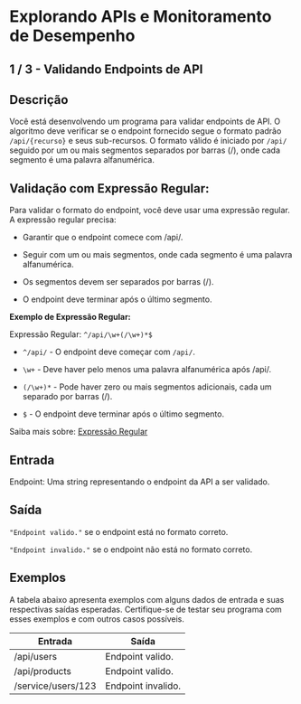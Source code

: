 # Explorando APIs e Monitoramento de Desempenho

## 1 / 3 - Validando Endpoints de API

## Descrição
Você está desenvolvendo um programa para validar endpoints de API. O algoritmo deve verificar se o endpoint fornecido segue o formato padrão `/api/{recurso}` e seus sub-recursos. O formato válido é iniciado por `/api/` seguido por um ou mais segmentos separados por barras (/), onde cada segmento é uma palavra alfanumérica.

## Validação com Expressão Regular:

Para validar o formato do endpoint, você deve usar uma expressão regular. A expressão regular precisa:

* Garantir que o endpoint comece com /api/.

* Seguir com um ou mais segmentos, onde cada segmento é uma palavra alfanumérica.

* Os segmentos devem ser separados por barras (/).

* O endpoint deve terminar após o último segmento.

**Exemplo de Expressão Regular:**

Expressão Regular: `^/api/\w+(/\w+)*$`

* `^/api/` - O endpoint deve começar com `/api/`.

* `\w+` - Deve haver pelo menos uma palavra alfanumérica após /api/.

* `(/\w+)*` - Pode haver zero ou mais segmentos adicionais, cada um separado por barras (/).

* `$` - O endpoint deve terminar após o último segmento.

Saiba mais sobre: [Expressão Regular](https://docs.oracle.com/javase/tutorial/essential/regex/index.html)

## Entrada
Endpoint: Uma string representando o endpoint da API a ser validado.

## Saída
`"Endpoint valido."` se o endpoint está no formato correto.

`"Endpoint invalido."` se o endpoint não está no formato correto.

## Exemplos

A tabela abaixo apresenta exemplos com alguns dados de entrada e suas respectivas saídas esperadas. Certifique-se de testar seu programa com esses exemplos e com outros casos possíveis.

| Entrada | Saída |
| ------- | ----- |
| /api/users | Endpoint valido. |
| /api/products | Endpoint valido. |
| /service/users/123 | Endpoint invalido. |